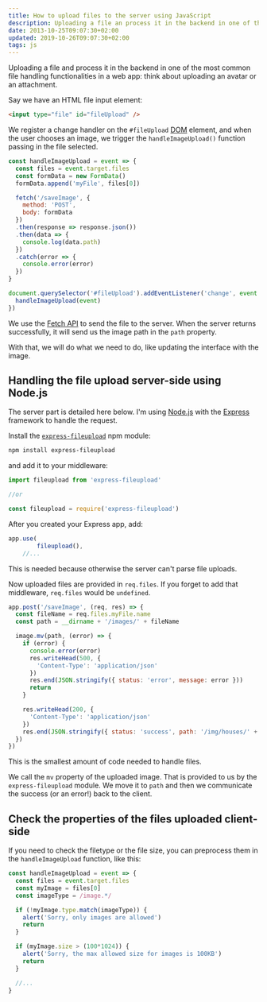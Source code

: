 ```yaml
---
title: How to upload files to the server using JavaScript
description: Uploading a file an process it in the backend in one of the most common file handling functionalities in a web app
date: 2013-10-25T09:07:30+02:00
updated: 2019-10-26T09:07:30+02:00
tags: js
---
```


Uploading a file and process it in the backend in one of the most common file handling functionalities in a web app: think about uploading an avatar or an attachment.

Say we have an HTML file input element:

```html
<input type="file" id="fileUpload" />
```

We register a change handler on the `#fileUpload` [DOM](/dom/) element, and when the user chooses an image, we trigger the `handleImageUpload()` function passing in the file selected.

```js
const handleImageUpload = event => {
  const files = event.target.files
  const formData = new FormData()
  formData.append('myFile', files[0])

  fetch('/saveImage', {
    method: 'POST',
    body: formData
  })
  .then(response => response.json())
  .then(data => {
    console.log(data.path)
  })
  .catch(error => {
    console.error(error)
  })
}

document.querySelector('#fileUpload').addEventListener('change', event => {
  handleImageUpload(event)
})
```

We use the [Fetch API](/fetch-api/) to send the file to the server. When the server returns successfully, it will send us the image path in the `path` property.

With that, we will do what we need to do, like updating the interface with the image.

## Handling the file upload server-side using Node.js

The server part is detailed here below. I'm using [Node.js](/nodejs/) with the [Express](/express/) framework to handle the request.

Install the [`express-fileupload`](https://www.npmjs.com/package/express-fileupload) npm module:

```sh
npm install express-fileupload
```

and add it to your middleware:

```js
import fileupload from 'express-fileupload'

//or

const fileupload = require('express-fileupload')
```

After you created your Express app, add:

```js
app.use(
		fileupload(),
    //...
```

This is needed because otherwise the server can't parse file uploads.

Now uploaded files are provided in `req.files`. If you forget to add that middleware, `req.files` would be `undefined`.

```js
app.post('/saveImage', (req, res) => {
  const fileName = req.files.myFile.name
  const path = __dirname + '/images/' + fileName

  image.mv(path, (error) => {
    if (error) {
      console.error(error)
      res.writeHead(500, {
        'Content-Type': 'application/json'
      })
      res.end(JSON.stringify({ status: 'error', message: error }))
      return
    }

    res.writeHead(200, {
      'Content-Type': 'application/json'
    })
    res.end(JSON.stringify({ status: 'success', path: '/img/houses/' + fileName }))
  })
})
```

This is the smallest amount of code needed to handle files.

We call the `mv` property of the uploaded image. That is provided to us by the `express-fileupload` module. We move it to `path` and then we communicate the success (or an error!) back to the client.

## Check the properties of the files uploaded client-side

If you need to check the filetype or the file size, you can preprocess them in the `handleImageUpload` function, like this:

```js
const handleImageUpload = event => {
  const files = event.target.files
  const myImage = files[0]
  const imageType = /image.*/

  if (!myImage.type.match(imageType)) {
    alert('Sorry, only images are allowed')
    return
  }

  if (myImage.size > (100*1024)) {
    alert('Sorry, the max allowed size for images is 100KB')
    return
  }

  //...
}
```
